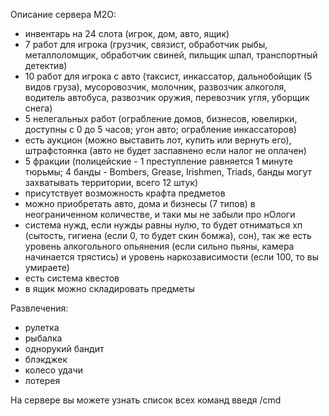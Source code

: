 Описание сервера M2O:
- инвентарь на 24 слота (игрок, дом, авто, ящик)
- 7 работ для игрока (грузчик, связист, обработчик рыбы, металлоломщик, обработчик свиней, пильщик шпал, транспортный детектив)
- 10 работ для игрока с авто (таксист, инкассатор, дальнобойщик (5 видов груза), мусоровозчик, молочник, развозчик алкоголя, водитель автобуса, развозчик оружия, перевозчик угля, уборщик снега)
- 5 нелегальных работ (ограбление домов, бизнесов, ювелирки, доступны с 0 до 5 часов; угон авто; ограбление инкассаторов)
- есть аукцион (можно выставить лот, купить или вернуть его), штрафстоянка (авто не будет заспавнено если налог не оплачен)
- 5 фракции (полицейские - 1 преступление равняется 1 минуте тюрьмы; 4 банды - Bombers, Grease, Irishmen, Triads, банды могут захватывать территории, всего 12 штук)
- присутствует возможность крафта предметов
- можно приобретать авто, дома и бизнесы (7 типов) в неограниченном количестве, и таки мы не забыли про нОлоги
- система нужд, если нужды равны нулю, то будет отниматься хп (сытость, гигиена (если 0, то будет скин бомжа), сон), так же есть уровень алкогольного опьянения (если сильно пьяны, камера начинается трястись) и уровень наркозависимости (если 100, то вы умираете)
- есть система квестов
- в ящик можно складировать предметы

Развлечения:
- рулетка
- рыбалка
- однорукий бандит
- блэкджек
- колесо удачи
- лотерея

На сервере вы можете узнать список всех команд введя /cmd
